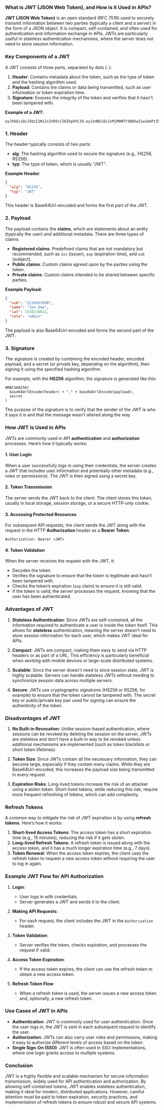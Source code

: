 ### What is JWT (JSON Web Token), and How is it Used in APIs?

**JWT (JSON Web Token)** is an open standard (RFC 7519) used to securely transmit information between two parties (typically a client and a server) in the form of a JSON object. It is compact, self-contained, and often used for authentication and information exchange in APIs. JWTs are particularly useful in stateless authentication mechanisms, where the server does not need to store session information.

### Key Components of a JWT

A JWT consists of three parts, separated by dots (`.`):
1. **Header**: Contains metadata about the token, such as the type of token and the hashing algorithm used.
2. **Payload**: Contains the claims or data being transmitted, such as user information or token expiration time.
3. **Signature**: Ensures the integrity of the token and verifies that it hasn't been tampered with.

**Example of a JWT**:
```plaintext
eyJhbGciOiJIUzI1NiIsInR5cCI6IkpXVCJ9.eyJzdWIiOiIxMjM0NTY3ODkwIiwibmFtZSI6IkpvbiBEb2UiLCJpYXQiOjE1MTYyMzkwMjJ9.SflKxwRJSMeKKF2QT4fwpMeJf36POk6yJV_adQssw5c
```

### 1. Header
The header typically consists of two parts:
- **alg**: The hashing algorithm used to secure the signature (e.g., HS256, RS256).
- **typ**: The type of token, which is usually "JWT".

**Example Header**:
```json
{
  "alg": "HS256",
  "typ": "JWT"
}
```

This header is Base64Url-encoded and forms the first part of the JWT.

### 2. Payload
The payload contains the **claims**, which are statements about an entity (typically the user) and additional metadata. There are three types of claims:
- **Registered claims**: Predefined claims that are not mandatory but recommended, such as `iss` (issuer), `exp` (expiration time), and `sub` (subject).
- **Public claims**: Custom claims agreed upon by the parties using the token.
- **Private claims**: Custom claims intended to be shared between specific parties.

**Example Payload**:
```json
{
  "sub": "1234567890",
  "name": "Jon Doe",
  "iat": 1516239022,
  "role": "admin"
}
```

The payload is also Base64Url-encoded and forms the second part of the JWT.

### 3. Signature
The signature is created by combining the encoded header, encoded payload, and a secret (or private key, depending on the algorithm), then signing it using the specified hashing algorithm.

For example, with the **HS256** algorithm, the signature is generated like this:
```plaintext
HMACSHA256(
  base64UrlEncode(header) + "." + base64UrlEncode(payload),
  secret
)
```

The purpose of the signature is to verify that the sender of the JWT is who it says it is and that the message wasn't altered along the way.

### How JWT is Used in APIs

JWTs are commonly used in API **authentication** and **authorization** processes. Here’s how it typically works:

#### 1. User Login
When a user successfully logs in using their credentials, the server creates a JWT that includes user information and potentially other metadata (e.g., roles or permissions). The JWT is then signed using a secret key.

#### 2. Token Transmission
The server sends the JWT back to the client. The client stores this token, usually in local storage, session storage, or a secure HTTP-only cookie.

#### 3. Accessing Protected Resources
For subsequent API requests, the client sends the JWT along with the request in the HTTP **Authorization** header as a **Bearer Token**:

```plaintext
Authorization: Bearer <JWT>
```

#### 4. Token Validation
When the server receives the request with the JWT, it:
- Decodes the token.
- Verifies the signature to ensure that the token is legitimate and hasn’t been tampered with.
- Checks the token’s expiration (`exp` claim) to ensure it is still valid.
- If the token is valid, the server processes the request, knowing that the user has been authenticated.

### Advantages of JWT

1. **Stateless Authentication**:
   Since JWTs are self-contained, all the information required to authenticate a user is inside the token itself. This allows for **stateless** authentication, meaning the server doesn’t need to store session information for each user, which makes JWT ideal for APIs.

2. **Compact**:
   JWTs are compact, making them easy to send via HTTP headers or as part of a URL. This efficiency is particularly beneficial when working with mobile devices or large-scale distributed systems.

3. **Scalable**:
   Since the server doesn't need to store session state, JWT is highly scalable. Servers can handle stateless JWTs without needing to synchronize session data across multiple servers.

4. **Secure**:
   JWTs use cryptographic signatures (HS256 or RS256, for example) to ensure that the token cannot be tampered with. The secret key or public/private key pair used for signing can ensure the authenticity of the token.

### Disadvantages of JWT

1. **No Built-in Revocation**:
   Unlike session-based authentication, where sessions can be revoked by deleting the session on the server, JWTs are stateless and don’t have a built-in way to be revoked unless additional mechanisms are implemented (such as token blacklists or short token lifetimes).

2. **Token Size**:
   Since JWTs contain all the necessary information, they can become large, especially if they contain many claims. While they are Base64Url-encoded, this increases the payload size being transmitted in every request.

3. **Expiration Risks**:
   Long-lived tokens increase the risk of an attacker using a stolen token. Short-lived tokens, while reducing this risk, require more frequent refreshing of tokens, which can add complexity.

### Refresh Tokens

A common way to mitigate the risk of JWT expiration is by using **refresh tokens**. Here’s how it works:
1. **Short-lived Access Tokens**: The access token has a short expiration time (e.g., 15 minutes), reducing the risk if it gets stolen.
2. **Long-lived Refresh Tokens**: A refresh token is issued along with the access token, and it has a much longer expiration time (e.g., 7 days).
3. **Token Renewal**: When the access token expires, the client uses the refresh token to request a new access token without requiring the user to log in again.

### Example JWT Flow for API Authorization

1. **Login**:
   - User logs in with credentials.
   - Server generates a JWT and sends it to the client.

2. **Making API Requests**:
   - For each request, the client includes the JWT in the `Authorization` header.

3. **Token Validation**:
   - Server verifies the token, checks expiration, and processes the request if valid.

4. **Access Token Expiration**:
   - If the access token expires, the client can use the refresh token to obtain a new access token.

5. **Refresh Token Flow**:
   - When a refresh token is used, the server issues a new access token and, optionally, a new refresh token.

### Use Cases of JWT in APIs

- **Authentication**: JWT is commonly used for user authentication. Once the user logs in, the JWT is sent in each subsequent request to identify the user.
- **Authorization**: JWTs can also carry user roles and permissions, making it easy to authorize different levels of access based on the token.
- **Single Sign-On (SSO)**: JWT is often used in SSO implementations, where one login grants access to multiple systems.

### Conclusion

JWT is a highly flexible and scalable mechanism for secure information transmission, widely used for API authentication and authorization. By allowing self-contained tokens, JWT enables stateless authentication, making it ideal for modern, distributed applications. However, careful attention must be paid to token expiration, security practices, and implementation of refresh tokens to ensure robust and secure API systems.